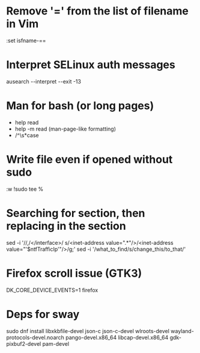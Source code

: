 # Remove '=' from the list of filename in Vim
:set isfname-==

# Interpret SELinux auth messages
ausearch --interpret --exit -13

# Man for bash (or long pages)
* help read
* help -m read (man-page-like formatting)
* /^\s*case

# Write file even if opened without sudo
:w !sudo tee % 

# Searching for section, then replacing in the section
sed -i '/<interface name="public">/,/<\/interface>/ s/<inet-address value=".*"\/>/<inet-address value="'$ntfTrafficIp'"\/>/g;'
sed -i '/what_to_find/s/change_this/to_that/'

# Firefox scroll issue (GTK3)
DK_CORE_DEVICE_EVENTS=1 firefox

# Deps for sway
sudo dnf install libxkbfile-devel json-c json-c-devel wlroots-devel wayland-protocols-devel.noarch pango-devel.x86_64 libcap-devel.x86_64 gdk-pixbuf2-devel pam-devel
